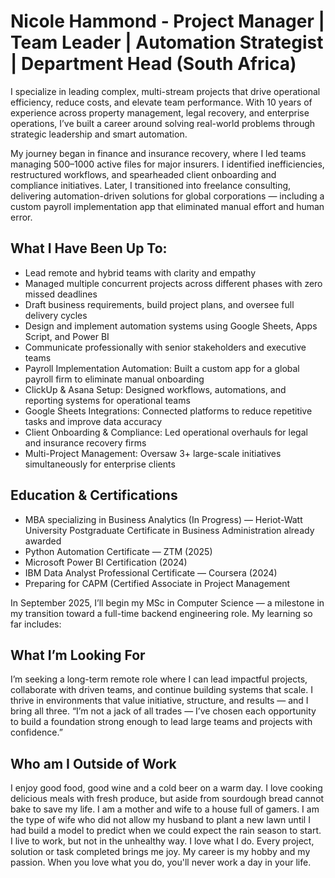 # Nicole Hammond - Project Manager | Team Leader | Automation Strategist | Department Head (South Africa)

I specialize in leading complex, multi-stream projects that drive operational efficiency, reduce costs, and elevate team performance. With 10 years of experience across property management, legal recovery, and enterprise operations, I’ve built a career around solving real-world problems through strategic leadership and smart automation.

My journey began in finance and insurance recovery, where I led teams managing 500–1000 active files for major insurers. I identified inefficiencies, restructured workflows, and spearheaded client onboarding and compliance initiatives. Later, I transitioned into freelance consulting, delivering automation-driven solutions for global corporations — including a custom payroll implementation app that eliminated manual effort and human error.


## What I Have Been Up To:
- Lead remote and hybrid teams with clarity and empathy
- Managed multiple concurrent projects across different phases with zero missed deadlines
- Draft business requirements, build project plans, and oversee full delivery cycles
- Design and implement automation systems using Google Sheets, Apps Script, and Power BI
- Communicate professionally with senior stakeholders and executive teams
- Payroll Implementation Automation: Built a custom app for a global payroll firm to eliminate manual onboarding
- ClickUp & Asana Setup: Designed workflows, automations, and reporting systems for operational teams
- Google Sheets Integrations: Connected platforms to reduce repetitive tasks and improve data accuracy
- Client Onboarding & Compliance: Led operational overhauls for legal and insurance recovery firms
- Multi-Project Management: Oversaw 3+ large-scale initiatives simultaneously for enterprise clients

 
##  Education & Certifications
- MBA specializing in Business Analytics (In Progress) — Heriot-Watt University
Postgraduate Certificate in Business Administration already awarded
- Python Automation Certificate — ZTM (2025)
- Microsoft Power BI Certification (2024)
- IBM Data Analyst Professional Certificate — Coursera (2024)
- Preparing for CAPM (Certified Associate in Project Management


In September 2025, I’ll begin my MSc in Computer Science — a milestone in my transition toward a full-time backend engineering role. My learning so far includes:

## What I’m Looking For
I’m seeking a long-term remote role where I can lead impactful projects, collaborate with driven teams, and continue building systems that scale. I thrive in environments that value initiative, structure, and results — and I bring all three.
“I’m not a jack of all trades — I’ve chosen each opportunity to build a foundation strong enough to lead large teams and projects with confidence.”

## Who am I Outside of Work
I enjoy good food, good wine and a cold beer on a warm day.
I love cooking delicious meals with fresh produce, but aside from sourdough bread cannot bake to save my life.
I am a mother and wife to a house full of gamers.
I am the type of wife who did not allow my husband to plant a new lawn until I had build a model to predict when we could expect the rain season to start.
I live to work, but not in the unhealthy way. I love what I do. Every project, solution or task completed brings me joy. My career is my hobby and my passion. When you love what you do, you'll never work a day in your life.
